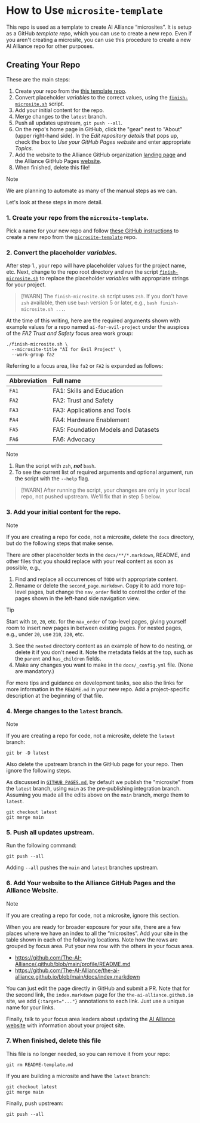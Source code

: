 # How to Use `microsite-template`

This repo is used as a template to create AI Alliance &ldquo;microsites&rdquo;. It is setup as a GitHub _template repo_, which you can use to create a new repo. Even if you aren't creating a microsite, you can use this procedure to create a new AI Alliance repo for other purposes. 

## Creating Your Repo

These are the main steps:

1. Create your repo from the [this template repo](https://github.com/The-AI-Alliance/microsite-template).
1. Convert placeholder _variables_ to the correct values, using the [`finish-microsite.sh`](https://github.com/The-AI-Alliance/microsite-template/blob/main/finish-microsite.sh) script.
1. Add your initial content for the repo.
1. Merge changes to the `latest` branch.
1. Push all updates upstream, `git push --all`.
1. On the repo's home page in GitHub, click the "gear" next to "About" (upper right-hand side). In the _Edit repository details_ that pops up, check the box to _Use your GitHub Pages website_ and enter appropriate _Topics_.
1. Add the website to the Alliance GitHub organization [landing page](https://github.com/The-AI-Alliance/) and the Alliance GitHub Pages [website](https://the-ai-alliance.github.io/#the-ai-alliance-projects).
1. When finished, delete this file!

> [!NOTE] 
> We are planning to automate as many of the manual steps as we can.

Let's look at these steps in more detail.

### 1. Create your repo from the `microsite-template`.

Pick a name for your new repo and follow [these GitHub instructions](https://docs.github.com/en/repositories/creating-and-managing-repositories/creating-a-repository-from-a-template) to create a new repo from the [`microsite-template`](https://github.com/The-AI-Alliance/microsite-template) repo.

### 2. Convert the placeholder _variables_.

After step 1., your repo will have placeholder values for the project name, etc. Next, change to the repo root directory and run the script [`finish-microsite.sh`](https://github.com/The-AI-Alliance/microsite-template/blob/main/finish-microsite.sh) to replace the placeholder _variables_ with appropriate strings for your project.

> [!WARN]
> The `finish-microsite.sh` script uses `zsh`. If you don't have `zsh` available, then use `bash` version 5 or later, e.g., `bash finish-microsite.sh ...`.

At the time of this writing, here are the required arguments shown with example values for a repo named `ai-for-evil-project` under the auspices of the _FA2 Trust and Safety_ focus area work group:

```shell
./finish-microsite.sh \
  --microsite-title "AI for Evil Project" \
  --work-group fa2
```

Referring to a focus area, like `fa2` or `FA2` is expanded as follows:

| Abbreviation | Full name |
| :----------- | :-------- |
| `FA1`        | FA1: Skills and Education |
| `FA2`        | FA2: Trust and Safety |
| `FA3`        | FA3: Applications and Tools |
| `FA4`        | FA4: Hardware Enablement |
| `FA5`        | FA5: Foundation Models and Datasets |
| `FA6`        | FA6: Advocacy |

> [!NOTE]
> 1. Run the script with `zsh`, **_not_** `bash`.
> 2. To see the current list of required arguments and optional argument, run the script with the `--help` flag.

> [!WARN]
> After running the script, your changes are only in your local repo, not pushed upstream. We'll fix that in step 5 below.

### 3. Add your initial content for the repo.

> [!NOTE]
> If you are creating a repo for code, not a microsite, delete the `docs` directory, but do the following steps that make sense. 

There are other placeholder texts in the `docs/**/*.markdown`, README, and other files that you should replace with your real content as soon as possible, e.g.,

1. Find and replace all occurrences of `TODO` with appropriate content.
1. Rename or delete the `second_page.markdown`. Copy it to add more top-level pages, but change the `nav_order` field to control the order of the pages shown in the left-hand side navigation view. 
> [!TIP]
> Start with `10`, `20`, etc. for the `nav_order` of top-level pages, giving yourself room to insert new pages in between existing pages. For nested pages, e.g., under `20`, use `210`, `220`, etc.
3. See the `nested` directory content as an example of how to do nesting, or delete it if you don't need it. Note the metadata fields at the top, such as the `parent` and `has_children` fields.
4. Make any changes you want to make in the `docs/_config.yml` file. (None are mandatory.)

For more tips and guidance on development tasks, see also the links for more information in the `README.md` in your new repo. Add a project-specific description at the beginning of that file.

### 4. Merge changes to the `latest` branch.

> [!NOTE]
> If you are creating a repo for code, not a microsite, delete the `latest` branch:
>
> ```shell
> git br -D latest
> ``` 
>
> Also delete the upstream branch in the GitHub page for your repo. Then ignore the following steps.

As discussed in [`GITHUB_PAGES.md`](https://github.com/The-AI-Alliance/the-ai-alliance.github.io/blob/main/GITHUB_PAGES.md), by default we publish the "microsite" from the `latest` branch, using `main` as the pre-publishing integration branch. Assuming you made all the edits above on the `main` branch, merge them to `latest`.

```shell
git checkout latest
git merge main
```

### 5. Push all updates upstream.

Run the following command:

```shell
git push --all
```

Adding `--all` pushes the `main` and `latest` branches upstream.

### 6. Add Your website to the Alliance GitHub Pages and the Alliance Website.

> [!NOTE]
> If you are creating a repo for code, not a microsite, ignore this section.

When you are ready for broader exposure for your site, there are a few places where we have an index to all the &ldquo;microsites&rdquo;. Add your site in the table shown in each of the following locations. Note how the rows are grouped by focus area. Put your new row with the others in your focus area.

* https://github.com/The-AI-Alliance/.github/blob/main/profile/README.md
* https://github.com/The-AI-Alliance/the-ai-alliance.github.io/blob/main/docs/index.markdown

You can just edit the page directly in GitHub and submit a PR. Note that for the second link, the `index.markdown` page for the `the-ai-alliance.github.io` site, we add `{:target="..."}` annotations to each link. Just use a unique name for your links.

Finally, talk to your focus area leaders about updating the [AI Alliance website](https://thealliance.ai) with information about your project site.

### 7. When finished, delete this file

This file is no longer needed, so you can remove it from your repo:

```shell
git rm README-template.md
```

If you are building a microsite and have the `latest` branch:

```shell
git checkout latest
git merge main
```

Finally, push upstream:

```shell
git push --all
```
